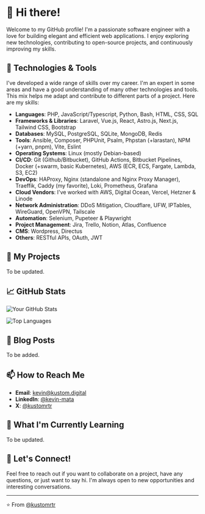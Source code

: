 # 👋 Hi there!

Welcome to my GitHub profile! I'm a passionate software engineer with a love for building elegant and efficient web applications. I enjoy exploring new technologies, contributing to open-source projects, and continuously improving my skills.

## 🔧 Technologies & Tools
I've developed a wide range of skills over my career. I'm an expert in some areas and have a good understanding of many other technologies and tools. This mix helps me adapt and contribute to different parts of a project. Here are my skills:
- **Languages**: PHP, JavaScript/Typescript, Python, Bash, HTML, CSS, SQL
- **Frameworks & Libraries**: Laravel, Vue.js, React, Astro.js, Next.js, Tailwind CSS, Bootstrap
- **Databases**: MySQL, PostgreSQL, SQLite, MongoDB, Redis
- **Tools**: Ansible, Composer, PHPUnit, Psalm, Phpstan (+larastan), NPM (+yarn, pnpm), Vite, Eslint
- **Operating Systems**: Linux (mostly Debian-based)
- **CI/CD**: Git (Github/Bitbucket), GitHub Actions, Bitbucket Pipelines, Docker (+swarm, basic Kubernetes), AWS (ECR, ECS, Fargate, Lambda, S3, EC2)
- **DevOps**: HAProxy, Nginx (standalone and Nginx Proxy Manager), Traeffik, Caddy (my favorite), Loki, Prometheus, Grafana
- **Cloud Vendors**: I've worked with AWS, Digital Ocean, Vercel, Hetzner & Linode
- **Network Administration**: DDoS Mitigation, Cloudflare, UFW, IPTables, WireGuard, OpenVPN, Tailscale
- **Automation**: Selenium, Pupeteer & Playwright
- **Project Management**: Jira, Trello, Notion, Atlas, Confluence
- **CMS**: Wordpress, Directus
- **Others**: RESTful APIs, OAuth, JWT

## 🚀 My Projects
To be updated.

## 📈 GitHub Stats
![Your GitHub Stats](https://github-readme-stats.vercel.app/api?username=kustomrtr&show_icons=true&theme=radical)

![Top Languages](https://github-readme-stats.vercel.app/api/top-langs/?username=kustomrtr&layout=compact&theme=radical)

## 📝 Blog Posts
To be added.

## 📫 How to Reach Me
- **Email**: [kevin@kustom.digital](mailto:kevin@kustom.digital)
- **LinkedIn**: [@kevin-mata](https://www.linkedin.com/in/kevin-mata/)
- **X**: [@kustomrtr](https://x.com/kustomrtr)

## 🌱 What I'm Currently Learning
To be updated.

## 💬 Let's Connect!
Feel free to reach out if you want to collaborate on a project, have any questions, or just want to say hi. I'm always open to new opportunities and interesting conversations.

---

⭐️ From [@kustomrtr](https://github.com/kustomrtr)

<!--
**kustomrtr/kustomrtr** is a ✨ _special_ ✨ repository because its `README.md` (this file) appears on your GitHub profile.

Here are some ideas to get you started:

- 🔭 I’m currently working on ...
- 🌱 I’m currently learning ...
- 👯 I’m looking to collaborate on ...
- 🤔 I’m looking for help with ...
- 💬 Ask me about ...
- 📫 How to reach me: ...
- 😄 Pronouns: ...
- ⚡ Fun fact: ...
-->
